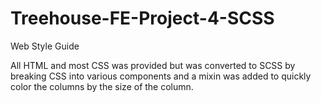 # Treehouse-FE-Project-4-SCSS
Web Style Guide

All HTML and most CSS was provided but was converted to SCSS by breaking CSS into various components and a mixin was added to quickly color the columns by the size of the column.
